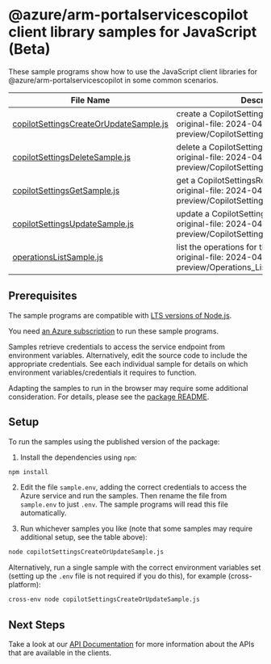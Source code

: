 # @azure/arm-portalservicescopilot client library samples for JavaScript (Beta)

These sample programs show how to use the JavaScript client libraries for @azure/arm-portalservicescopilot in some common scenarios.

| **File Name**                                                                 | **Description**                                                                                             |
| ----------------------------------------------------------------------------- | ----------------------------------------------------------------------------------------------------------- |
| [copilotSettingsCreateOrUpdateSample.js][copilotsettingscreateorupdatesample] | create a CopilotSettingsResource x-ms-original-file: 2024-04-01-preview/CopilotSettings_CreateOrUpdate.json |
| [copilotSettingsDeleteSample.js][copilotsettingsdeletesample]                 | delete a CopilotSettingsResource x-ms-original-file: 2024-04-01-preview/CopilotSettings_Delete.json         |
| [copilotSettingsGetSample.js][copilotsettingsgetsample]                       | get a CopilotSettingsResource x-ms-original-file: 2024-04-01-preview/CopilotSettings_Get.json               |
| [copilotSettingsUpdateSample.js][copilotsettingsupdatesample]                 | update a CopilotSettingsResource x-ms-original-file: 2024-04-01-preview/CopilotSettings_Update.json         |
| [operationsListSample.js][operationslistsample]                               | list the operations for the provider x-ms-original-file: 2024-04-01-preview/Operations_List.json            |

## Prerequisites

The sample programs are compatible with [LTS versions of Node.js](https://github.com/nodejs/release#release-schedule).

You need [an Azure subscription][freesub] to run these sample programs.

Samples retrieve credentials to access the service endpoint from environment variables. Alternatively, edit the source code to include the appropriate credentials. See each individual sample for details on which environment variables/credentials it requires to function.

Adapting the samples to run in the browser may require some additional consideration. For details, please see the [package README][package].

## Setup

To run the samples using the published version of the package:

1. Install the dependencies using `npm`:

```bash
npm install
```

2. Edit the file `sample.env`, adding the correct credentials to access the Azure service and run the samples. Then rename the file from `sample.env` to just `.env`. The sample programs will read this file automatically.

3. Run whichever samples you like (note that some samples may require additional setup, see the table above):

```bash
node copilotSettingsCreateOrUpdateSample.js
```

Alternatively, run a single sample with the correct environment variables set (setting up the `.env` file is not required if you do this), for example (cross-platform):

```bash
cross-env node copilotSettingsCreateOrUpdateSample.js
```

## Next Steps

Take a look at our [API Documentation][apiref] for more information about the APIs that are available in the clients.

[copilotsettingscreateorupdatesample]: https://github.com/Azure/azure-sdk-for-js/blob/main/sdk/portalservices/arm-portalservicescopilot/samples/v1-beta/javascript/copilotSettingsCreateOrUpdateSample.js
[copilotsettingsdeletesample]: https://github.com/Azure/azure-sdk-for-js/blob/main/sdk/portalservices/arm-portalservicescopilot/samples/v1-beta/javascript/copilotSettingsDeleteSample.js
[copilotsettingsgetsample]: https://github.com/Azure/azure-sdk-for-js/blob/main/sdk/portalservices/arm-portalservicescopilot/samples/v1-beta/javascript/copilotSettingsGetSample.js
[copilotsettingsupdatesample]: https://github.com/Azure/azure-sdk-for-js/blob/main/sdk/portalservices/arm-portalservicescopilot/samples/v1-beta/javascript/copilotSettingsUpdateSample.js
[operationslistsample]: https://github.com/Azure/azure-sdk-for-js/blob/main/sdk/portalservices/arm-portalservicescopilot/samples/v1-beta/javascript/operationsListSample.js
[apiref]: https://learn.microsoft.com/javascript/api/@azure/arm-portalservicescopilot?view=azure-node-preview
[freesub]: https://azure.microsoft.com/free/
[package]: https://github.com/Azure/azure-sdk-for-js/tree/main/sdk/portalservices/arm-portalservicescopilot/README.md
